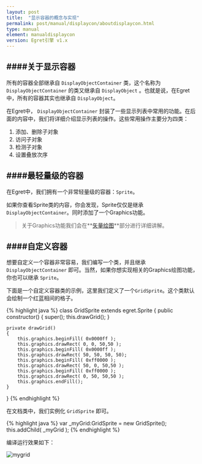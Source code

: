 ```yaml
---
layout: post
title:  "显示容器的概念与实现"
permalink: post/manual/displaycon/aboutdisplaycon.html
type: manual
element: manualdisplaycon
version: Egret引擎 v1.x
---
```


####关于显示容器
---

所有的容器全部继承自 `DisplayObjectContainer` 类，这个名称为 `DisplayObjectContainer` 的类又继承自 `DisplayObject` 。也就是说，在Egret中，所有的容器其实也继承自 `DisplayObject`。

在Egret中， `DisplayObjectContainer` 封装了一些显示列表中常用的功能。在后面的内容中，我们将详细介绍显示列表的操作。这些常用操作主要分为四类：

1. 添加、删除子对象
2. 访问子对象
3. 检测子对象
4. 设置叠放次序

####最轻量级的容器
---

在Egret中，我们拥有一个非常轻量级的容器：`Sprite`。

如果你查看Sprite类的内容，你会发现，Sprite仅仅是继承 `DisplayObjectContainer`。同时添加了一个Graphics功能。

>关于Graphics功能我们会在**[矢量绘图]()**部分进行详细讲解。

####自定义容器
---

想要自定义一个容器非常容易，我们编写一个类，并且继承 `DisplayObjectContainer` 即可。当然，如果你想实现相关的Graphics绘图功能，你也可以继承 `Sprite`。

下面是一个自定义容器类的示例，这里我们定义了一个`GridSprite`。这个类默认会绘制一个红蓝相间的格子。

{% highlight java  %}
class GridSprite extends egret.Sprite
{
    public constructor()
    {
        super();
        this.drawGrid();
    }

    private drawGrid()
    {
        this.graphics.beginFill( 0x0000ff );
        this.graphics.drawRect( 0, 0, 50,50 );
        this.graphics.beginFill( 0x0000ff );
        this.graphics.drawRect( 50, 50, 50, 50);
        this.graphics.beginFill( 0xff0000 );
        this.graphics.drawRect( 50, 0, 50,50 );
        this.graphics.beginFill( 0xff0000 );
        this.graphics.drawRect( 0, 50, 50,50 );
        this.graphics.endFill();
    }
}
{% endhighlight %}  

在文档类中，我们实例化 `GridSprite` 即可。

{% highlight java  %}
var _myGrid:GridSprite = new GridSprite();
this.addChild( _myGrid );
{% endhighlight %}

编译运行效果如下：

![mygrid]({{site.baseurl}}/assets/img/mygrid.png)
